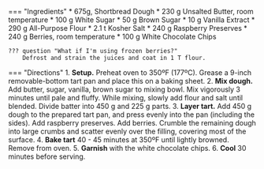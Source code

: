 === "Ingredients"
    * 675g, Shortbread Dough
        * 230 g Unsalted Butter, room temperature
        * 100 g White Sugar
        * 50 g Brown Sugar
        * 10 g Vanilla Extract
        * 290 g All-Purpose Flour
        * 2.1 t Kosher Salt
    * 240 g Raspberry Preserves
    * 240 g Berries, room temperature
    * 100 g White Chocolate Chips

    ??? question "What if I'm using frozen berries?"
        Defrost and strain the juices and coat in 1 T flour.

=== "Directions"
    1. **Setup.** Preheat oven to 350ºF (177ºC). Grease a 9-inch removable-bottom tart pan and place this on a baking sheet.
    2. **Mix dough.** Add butter, sugar, vanilla, brown sugar to mixing bowl. Mix vigorously 3 minutes until pale and fluffy. While mixing, slowly add flour and salt until blended. Divide batter into 450 g and 225 g parts.
    3. **Layer tart.** Add 450 g dough to the prepared tart pan, and press evenly into the pan (including the sides). Add raspberry preserves. Add berries. Crumble the remaining dough into large crumbs and scatter evenly over the filling, covering most of the surface.
    4. **Bake tart** 40 - 45 minutes at 350ºF until lightly browned. Remove from oven.
    5. **Garnish** with the white chocolate chips.
    6. **Cool** 30 minutes before serving.


[^1]:
    Hart, Erren. ["Rapsberry and White Chocolate Shortbread Tart."](https://www.errenskitchen.com/raspberry-and-white-chocolate-shortbread-tart/) *Erren's Kitchen.* 4 February 2017.
